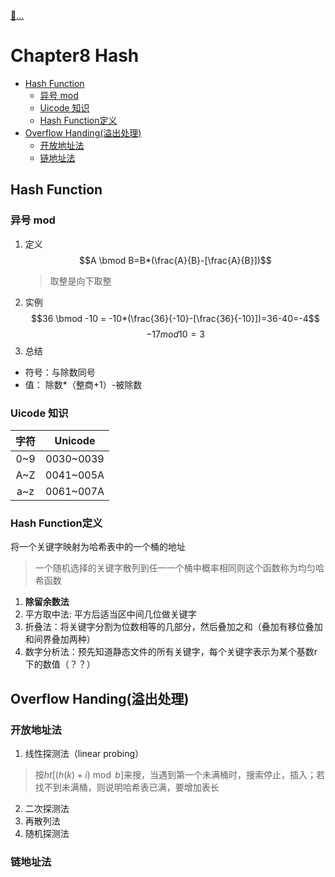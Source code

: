 [:car:...](README.md)

# Chapter8 Hash
- [Hash Function](#hash-function)
  - [异号 mod](#异号-mod)
  - [Uicode 知识](#uicode-知识)
  - [Hash Function定义](#hash-function定义)
- [Overflow Handing(溢出处理)](#overflow-handing溢出处理)
  - [开放地址法](#开放地址法)
  - [链地址法](#链地址法)

## Hash Function

### 异号 mod

1. 定义
   $$A \bmod B=B*(\frac{A}{B}-[\frac{A}{B}])$$
   > 取整是向下取整
2. 实例
   $$36 \bmod -10 = -10*(\frac{36}{-10}-[\frac{36}{-10}])=36-40=-4$$
   $$-17 mod 10 = 3$$
3. 总结

- 符号：与除数同号
- 值： 除数\*（整商+1）-被除数

### Uicode 知识

   | 字符 |  Unicode  |
   |:----:|:---------:|
   | 0~9  | 0030~0039 |
   | A~Z  | 0041~005A|
   | a~z  | 0061~007A|

### Hash Function定义

将一个关键字映射为哈希表中的一个桶的地址
> 一个随机选择的关键字散列到任一一个桶中概率相同则这个函数称为均匀哈希函数

1. **除留余数法**
2. 平方取中法: 平方后适当区中间几位做关键字
3. 折叠法：将关键字分割为位数相等的几部分，然后叠加之和（叠加有移位叠加和间界叠加两种） 
4. 数字分析法：预先知道静态文件的所有关键字，每个关键字表示为某个基数r下的数值（？？）

## Overflow Handing(溢出处理)

### 开放地址法

1. 线性探测法（linear probing）
> 按$ht[(h(k)+i )\bmod b]$来搜，当遇到第一个未满桶时，搜索停止，插入；若找不到未满桶，则说明哈希表已满，要增加表长
2. 二次探测法
3. 再散列法
4. 随机探测法

### 链地址法
